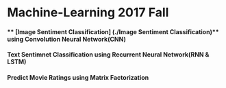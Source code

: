 # Machine-Learning  2017 Fall     
#### ** [Image Sentiment Classification] (./Image Sentiment Classification)** using Convolution Neural Network(CNN)
#### Text Sentimnet Classification using Recurrent Neural Network(RNN & LSTM)
#### Predict Movie Ratings using Matrix Factorization
